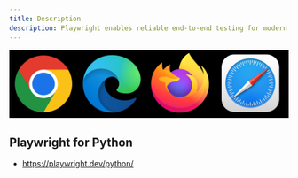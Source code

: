 ```yaml
---
title: Description
description: Playwright enables reliable end-to-end testing for modern web apps.
---
```


![](/img/playwright/2025-11-01-15-02-58.png)

## Playwright for Python

- https://playwright.dev/python/
